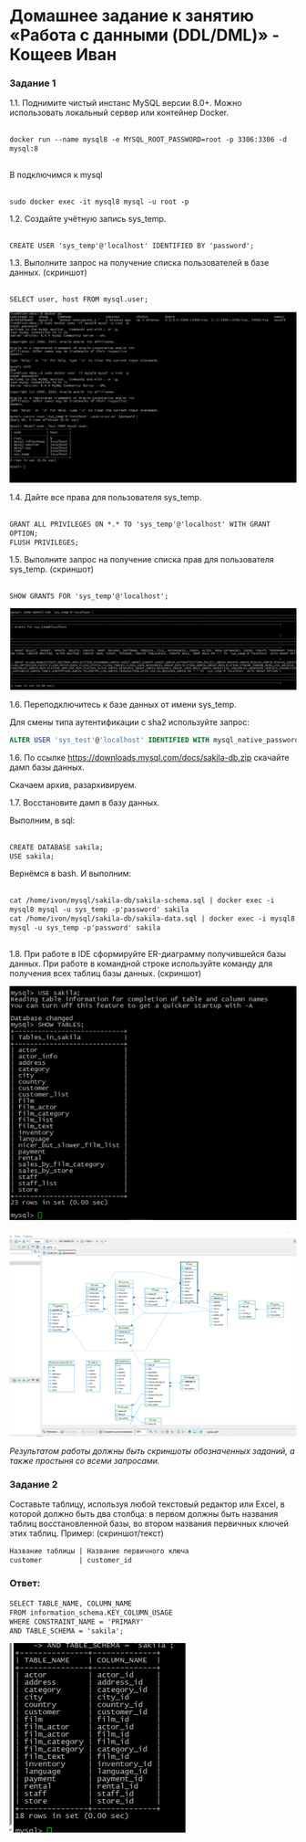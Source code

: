 # Домашнее задание к занятию «Работа с данными (DDL/DML)» - Кощеев Иван

### Задание 1
1.1. Поднимите чистый инстанс MySQL версии 8.0+. Можно использовать локальный сервер или контейнер Docker.

```

docker run --name mysql8 -e MYSQL_ROOT_PASSWORD=root -p 3306:3306 -d mysql:8


```
B подключимся к mysql


```

sudo docker exec -it mysql8 mysql -u root -p

```



1.2. Создайте учётную запись sys_temp. 

```

CREATE USER 'sys_temp'@'localhost' IDENTIFIED BY 'password';

```

1.3. Выполните запрос на получение списка пользователей в базе данных. (скриншот)

```

SELECT user, host FROM mysql.user;

```

![image1](https://github.com/SirSeoPro/11-02/blob/main/1.png)

1.4. Дайте все права для пользователя sys_temp. 

```

GRANT ALL PRIVILEGES ON *.* TO 'sys_temp'@'localhost' WITH GRANT OPTION;
FLUSH PRIVILEGES;

```

1.5. Выполните запрос на получение списка прав для пользователя sys_temp. (скриншот)

```

SHOW GRANTS FOR 'sys_temp'@'localhost';

```

![image2](https://github.com/SirSeoPro/11-02/blob/main/2.png)

1.6. Переподключитесь к базе данных от имени sys_temp.

Для смены типа аутентификации с sha2 используйте запрос: 
```sql
ALTER USER 'sys_test'@'localhost' IDENTIFIED WITH mysql_native_password BY 'password';
```
1.6. По ссылке https://downloads.mysql.com/docs/sakila-db.zip скачайте дамп базы данных.

Скачаем архив, разархивируем. </br>

1.7. Восстановите дамп в базу данных.

Выполним, в sql:

```

CREATE DATABASE sakila;
USE sakila;

```

Вернёмся в bash. И выполним: 

```

cat /home/ivon/mysql/sakila-db/sakila-schema.sql | docker exec -i mysql8 mysql -u sys_temp -p'password' sakila
cat /home/ivon/mysql/sakila-db/sakila-data.sql | docker exec -i mysql8 mysql -u sys_temp -p'password' sakila


```

1.8. При работе в IDE сформируйте ER-диаграмму получившейся базы данных. При работе в командной строке используйте команду для получения всех таблиц базы данных. (скриншот)

![image3](https://github.com/SirSeoPro/11-02/blob/main/3.png)

![image5](https://github.com/SirSeoPro/11-02/blob/main/5.png)

*Результатом работы должны быть скриншоты обозначенных заданий, а также простыня со всеми запросами.*


### Задание 2
Составьте таблицу, используя любой текстовый редактор или Excel, в которой должно быть два столбца: в первом должны быть названия таблиц восстановленной базы, во втором названия первичных ключей этих таблиц. Пример: (скриншот/текст)
```
Название таблицы | Название первичного ключа
customer         | customer_id
```
### Ответ:

```
SELECT TABLE_NAME, COLUMN_NAME
FROM information_schema.KEY_COLUMN_USAGE
WHERE CONSTRAINT_NAME = 'PRIMARY'
AND TABLE_SCHEMA = 'sakila';

```

![image4](https://github.com/SirSeoPro/11-02/blob/main/4.png)
